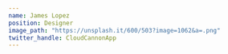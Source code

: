 ```yaml
---
name: James Lopez
position: Designer
image_path: "https://unsplash.it/600/503?image=1062&a=.png"
twitter_handle: CloudCannonApp
---
```

